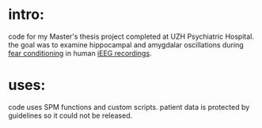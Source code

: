 # intro:

code for my Master's thesis project completed at UZH Psychiatric Hospital. the goal was to examine hippocampal and amygdalar oscillations during [fear conditioning](https://www.nature.com/subjects/fear-conditioning) in human [iEEG recordings](https://en.wikipedia.org/wiki/Electrocorticography). 

# uses:
code uses SPM functions and custom scripts. patient data is protected by guidelines so it could not be released.



